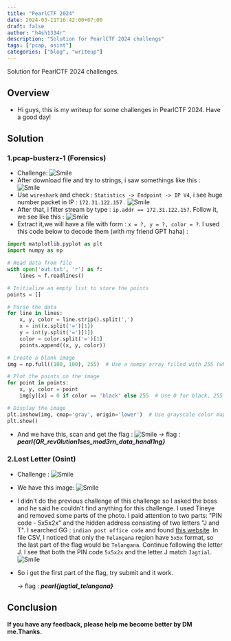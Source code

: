 ```yaml
--- 
title: "PearlCTF 2024"
date: 2024-03-11T16:42:00+07:00
draft: false
author: "h4sh1334r"
description: "Solution for PearlCTF 2024 challengs"
tags: ["pcap, osint"]
categories: ["blog", "writeup"]
---
```


Solution for PearlCTF 2024 challenges.

<!--more-->
## Overview
- Hi guys, this is my writeup for some challenges in PearlCTF 2024. Have a good day!

## Solution

### 1.pcap-busterz-1 (Forensics)
- Challenge: 
    ![Smile](/PearlCTF/pcap-busterz-1/pcap-busterz-1.png)
- After download file and try to strings, i saw somethings like this : 
    ![Smile](/PearlCTF/pcap-busterz-1/image3.png)
- Use ```wireshark``` and check : ```Statistics -> Endpoint -> IP V4```, i see huge number packet in IP : ```172.31.122.157``` . 
    ![Smile](/PearlCTF/pcap-busterz-1/image.png)
- After that, i filter stream by type : ```ip.addr == 172.31.122.157```. Follow it, we see like this : 
    ![Smile](/PearlCTF/pcap-busterz-1/image4.png)
- Extract it,we will have a file with form : ``` x = ?, y = ?, color = ? ```. I used this code below to decode them (with my friend GPT haha) :

```python
import matplotlib.pyplot as plt
import numpy as np

# Read data from file
with open('out.txt', 'r') as f:
    lines = f.readlines()

# Initialize an empty list to store the points
points = []

# Parse the data
for line in lines:
    x, y, color = line.strip().split(',')
    x = int(x.split('=')[1])
    y = int(y.split('=')[1])
    color = color.split('=')[1]
    points.append((x, y, color))

# Create a blank image
img = np.full((100, 100), 255)  # Use a numpy array filled with 255 (white)

# Plot the points on the image
for point in points:
    x, y, color = point
    img[y][x] = 0 if color == 'black' else 255  # Use 0 for black, 255 for white

# Display the image
plt.imshow(img, cmap='gray', origin='lower')  # Use grayscale color map
plt.show()
```

- And we have this, scan and get the flag : 
    ![Smile](/PearlCTF/pcap-busterz-1/image2.png)
    -> flag : <b>*pearl{QR_rev0lution1ses_mod3rn_data_handl1ng}*</b>

### 2.Lost Letter (Osint)
- Challenge : 
    ![Smile](/PearlCTF/lost-letter/Lost-letter.png)

- We have this image: 
    ![Smile](/PearlCTF/lost-letter/letter2.png)
- I didn't do the previous challenge of this challenge so I asked the boss and he said he couldn't find anything for this challenge. I used Tineye and removed some parts of the photo. I paid attention to two parts: "PIN code - 5x5x2x" and the hidden address consisting of two letters "J and T". I searched GG : ```indian post office code``` and found [this website](https://data.gov.in/catalog/all-india-pincode-directory) .In file CSV, I noticed that only the ```Telangana``` region have ```5x5x``` format, so the last part of the flag would be ```Telangana```. Continue following the letter J. I see that both the PIN code ```5x5x2x``` and the letter J match ```Jagtial```.
    ![Smile](/PearlCTF/lost-letter/image2.png)
- So i get the first part of the flag, try submit and it work.

    -> flag : <b>*pearl{jagtial_telangana}*</b>

## Conclusion

<b>If you have any feedback, please help me become better by DM me.Thanks.</b>